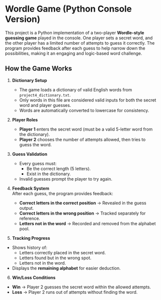 # Wordle Game (Python Console Version)

This project is a Python implementation of a two-player **Wordle-style guessing game** played in the console. One player sets a secret word, and the other player has a limited number of attempts to guess it correctly. The program provides feedback after each guess to help narrow down the possibilities, making it an engaging and logic-based word challenge.  

##  How the Game Works  

1. **Dictionary Setup**  
   - The game loads a dictionary of valid English words from `project4_dictionary.txt`.  
   - Only words in this file are considered valid inputs for both the secret word and player guesses.  
   - Words are automatically converted to lowercase for consistency.  

2. **Player Roles**  
   - **Player 1** enters the secret word (must be a valid 5-letter word from the dictionary).  
   - **Player 2** chooses the number of attempts allowed, then tries to guess the word.  

3. **Guess Validation**  
   - Every guess must:  
     - Be the correct length (5 letters).  
     - Exist in the dictionary.  
   - Invalid guesses prompt the player to try again.  

4. **Feedback System**  
   After each guess, the program provides feedback:  
   - **Correct letters in the correct position** → Revealed in the guess output.  
   - **Correct letters in the wrong position** → Tracked separately for reference.  
   - **Letters not in the word** → Recorded and removed from the alphabet pool.  

5. **Tracking Progress**  
- Shows history of:  
  - Letters correctly placed in the secret word.  
  - Letters found but in the wrong spot.  
  - Letters not in the word.  
- Displays the **remaining alphabet** for easier deduction.  

6. **Win/Loss Conditions**  
- **Win** → Player 2 guesses the secret word within the allowed attempts.  
- **Loss** → Player 2 runs out of attempts without finding the word.  
